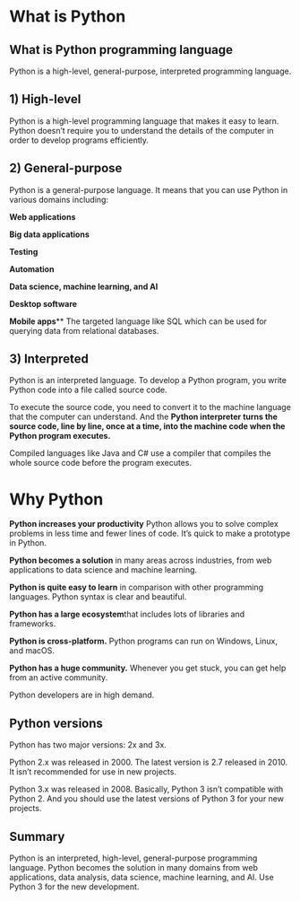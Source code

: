 # What is Python
## What is Python programming language
Python is a high-level, general-purpose, interpreted programming language.

##  1) High-level
Python is a high-level programming language that makes it easy to learn. Python doesn’t require you to understand the details of the computer in order to develop programs efficiently.

## 2) General-purpose
Python is a general-purpose language. It means that you can use Python in various domains including:

**Web applications**

**Big data applications**

**Testing**

**Automation**

**Data science, machine learning, and AI**

**Desktop software**

**Mobile apps****
The targeted language like SQL which can be used for querying data from relational databases.

## 3) Interpreted
Python is an interpreted language. To develop a Python program, you write Python code into a file called source code.

To execute the source code, you need to convert it to the machine language that the computer can understand. And the **Python interpreter turns the source code, line by line, once at a time, into the machine code when the Python program executes.**

Compiled languages like Java and C# use a compiler that compiles the whole source code before the program executes.

# Why Python
**Python increases your productivity**  Python allows you to solve complex problems in less time and fewer lines of code. It’s quick to make a prototype in Python.

**Python becomes a solution** in many areas across industries, from web applications to data science and machine learning.

**Python is quite easy to learn** in comparison with other programming languages. Python syntax is clear and beautiful.

**Python has a large ecosystem**that includes lots of libraries and frameworks.

**Python is cross-platform.** Python programs can run on Windows, Linux, and macOS.

**Python has a huge community.** Whenever you get stuck, you can get help from an active community.

Python developers are in high demand.

## Python versions
Python has two major versions: 2x and 3x.

Python 2.x was released in 2000. The latest version is 2.7 released in 2010. It isn’t recommended for use in new projects.

Python 3.x was released in 2008. Basically, Python 3 isn’t compatible with Python 2. And you should use the latest versions of Python 3 for your new projects.

## Summary
Python is an interpreted, high-level, general-purpose programming language.
Python becomes the solution in many domains from web applications, data analysis, data science, machine learning, and AI.
Use Python 3 for the new development.